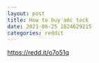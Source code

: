 ```yaml
--- 
layout: post 
title: How to buy amc tock 
date: 2021-06-25 1624629215 
categories: reddit 
--- 
```

https://redd.it/o7o51q